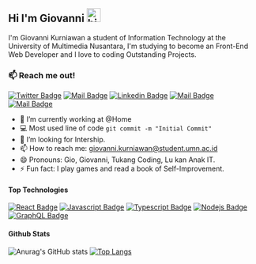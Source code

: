 ## Hi I'm Giovanni <img src="https://user-images.githubusercontent.com/1303154/88677602-1635ba80-d120-11ea-84d8-d263ba5fc3c0.gif" width="28px" alt="hi">

I'm Giovanni Kurniawan a student of Information Technology at the University of Multimedia Nusantara, I'm studying to become an Front-End Web Developer and I love to coding Outstanding Projects.

### :mailbox: Reach me out!

[![Twitter Badge](https://img.shields.io/badge/@GiovanniKurnia6-1ca0f1?style=flat&labelColor=1ca0f1&logo=twitter&logoColor=white&link=https://twitter.com/GiovanniKurnia6)](https://twitter.com/GiovanniKurnia6) [![Mail Badge](https://img.shields.io/badge/-GiovanniKurniawan-e74c3c?style=flat&labelColor=e74c3c&logo=youtube&logoColor=white)](https://www.youtube.com/channel/UCzRm17VqxLVDoEz1UkfGyng/featured) [![Linkedin Badge](https://img.shields.io/badge/-GiovanniKurniawan-0e76a8?style=flat&labelColor=0e76a8&logo=linkedin&logoColor=white)](https://www.linkedin.com/in/giovannikurniawan/) [![Mail Badge](https://img.shields.io/badge/-@giovannikurniawan01-e84393?style=flat&labelColor=e84393&logo=instagram&logoColor=white)](https://www.instagram.com/giovannikurniawaan/) [![Mail Badge](https://img.shields.io/badge/-giovannikurniawan-c0392b?style=flat&labelColor=c0392b&logo=gmail&logoColor=white)](mailto:giovanni.kurniawan@student.umn.ac.id)

<!-- TODO: Add last video link -->

- 🔭 I’m currently working at @Home
- :computer: Most used line of code `git commit -m "Initial Commit"`
- 🤔 I’m looking for Intership.
- 📫 How to reach me: giovanni.kurniawan@student.umn.ac.id
- 😄 Pronouns: Gio, Giovanni, Tukang Coding, Lu kan Anak IT.
- ⚡ Fun fact: I play games and read a book of Self-Improvement.

#### Top Technologies

<!-- TODO: Make technologies links takes you to repositories -->

[![React Badge](https://img.shields.io/badge/-React-61DBFB?style=for-the-badge&labelColor=black&logo=react&logoColor=61DBFB)](#) [![Javascript Badge](https://img.shields.io/badge/-Javascript-F0DB4F?style=for-the-badge&labelColor=black&logo=javascript&logoColor=F0DB4F)](#) [![Typescript Badge](https://img.shields.io/badge/-Typescript-007acc?style=for-the-badge&labelColor=black&logo=typescript&logoColor=007acc)](#) [![Nodejs Badge](https://img.shields.io/badge/-Nodejs-3C873A?style=for-the-badge&labelColor=black&logo=node.js&logoColor=3C873A)](#) [![GraphQL Badge](https://img.shields.io/badge/-GraphQl-e535ab?style=for-the-badge&labelColor=black&logo=node.js&logoColor=e535ab)](#)


#### Github Stats

![Anurag's GitHub stats](https://github-readme-stats.vercel.app/api?username=giovannikurniawan&show_icons=true&theme=radical) 
[![Top Langs](https://github-readme-stats.vercel.app/api/top-langs/?username=giovannikurniawan&layout=compact&show_icons=true&theme=radical)](https://github.com/anuraghazra/github-readme-stats)
